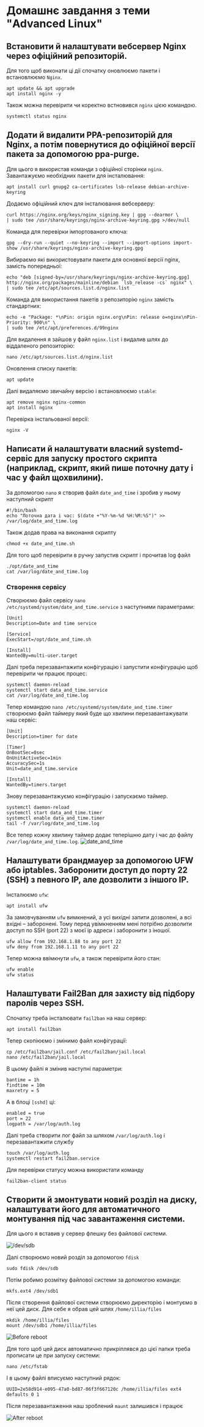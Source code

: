 # Домашнє завдання з теми "Advanced Linux"

## Встановити й налаштувати вебсервер Nginx через офіційний репозиторій. 

Для того щоб виконати цi дiї спочатку оновлюємо пакети i встановлюємо `Nginx`.

	apt update && apt upgrade
	apt install nginx -y

Також можна перевiрити чи коректно встновився `nginx` цiєю командою.

	systemctl status nginx

## Додати й видалити PPA-репозиторій для Nginx, а потім повернутися до офіційної версії пакета за допомогою ppa-purge.

Для цього я використав команди з офiцiйної сторiнки `nginx`.
Завантажуємо необхiдних пакети для iнсталювання:

	apt install curl gnupg2 ca-certificates lsb-release debian-archive-keyring

Додаємо офiцiйний ключ для iнсталювання вебсерверу:

	curl https://nginx.org/keys/nginx_signing.key | gpg --dearmor \
    | sudo tee /usr/share/keyrings/nginx-archive-keyring.gpg >/dev/null

Команда для перевiрки iмпортованого ключа:

	gpg --dry-run --quiet --no-keyring --import --import-options import-show /usr/share/keyrings/nginx-archive-keyring.gpg

Вибираємо які використовувати пакети для основної версії nginx, замість попередньої:

	echo "deb [signed-by=/usr/share/keyrings/nginx-archive-keyring.gpg] 
	http://nginx.org/packages/mainline/debian `lsb_release -cs` nginx" \
    | sudo tee /etc/apt/sources.list.d/nginx.list

Команда для використання пакетів з репозиторію `nginx` замість стандартних:

	echo -e "Package: *\nPin: origin nginx.org\nPin: release o=nginx\nPin-Priority: 900\n" \
    | sudo tee /etc/apt/preferences.d/99nginx

Для видалення я зайшов у файл `nginx.list` i видалив шлях до вiддаленого репозиторiю:

	nano /etc/apt/sources.list.d/nginx.list

Оновлення списку пакетiв:

	apt update

Далi видаляємо звичайну версiю i встановлюємо `stable`:

	apt remove nginx nginx-common
	apt install nginx

Перевiрка iнстальованої версiї:

	nginx -V
## Написати й налаштувати власний systemd-сервіс для запуску простого скрипта (наприклад, скрипт, який пише поточну дату і час у файл щохвилини).

За допомогою `nano` я створив файл `date_and_time` i зробив у ньому наступний скрипт

	#!/bin/bash
	echo "Поточна дата i час: $(date +"%Y-%m-%d %H:%M:%S")" >> /var/log/date_and_time.log

Також додав права на виконання скрипту

	chmod +x date_and_time.sh

Для того щоб перевiрити в ручну запустив скрипт i прочитав log файл

	./opt/date_and_time
	cat /var/log/date_and_time.log
### Створення сервiсу

Створюємо файл сервiсу `nano /etc/systemd/system/date_and_time.service` з наступними параметрами:

	[Unit]
	Description=Date and time service
	
	[Service]
	ExecStart=/opt/date_and_time.sh
	
	[Install]
	WantedBy=multi-user.target

Далi треба перезавантажити конфiгурацiю i запустити конфiгурацiю щоб перевiрити чи працює процес: 

	systemctl daemon-reload
	systemctl start data_and_time.service
	cat /var/log/date_and_time.log

Тепер командою `nano /etc/systemd/system/date_and_time.timer` створюємо файл таймеру який буде що хвилини перезавантажувати наш сервic:

	[Unit]
	Description=timer for date
	
	[Timer]
	OnBootSec=0sec
	OnUnitActiveSec=1min
	AccuracySec=1s
	Unit=date_and_time.service
	
	[Install]
	WantedBy=timers.target

Знову перезавантажуємо конфiгурацiю i запускаємо таймер.

	systemctl daemon-reload
	systemctl start data_and_time.timer
	systemctl enable data_and_time.timer
	tail -f /var/log/date_and_time.log
Все тепер кожну хвилину таймер додає теперiшню дату i час до файлу `/var/log/date_and_time.log`.
![date_and_time](https://github.com/KastonI/privat/blob/master/Pasted%20image%2020240916235827.png)

## Налаштувати брандмауер за допомогою UFW або iptables. Заборонити доступ до порту 22 (SSH) з певного IP, але дозволити з іншого IP.
Iнсталюємо `ufw`:

	apt install ufw

За замовчуванням `ufw` вимкнений, а усі вихідні запити дозволені, а всі вхідні – заборонені. Тому перед увімкненням мені потрібно дозволити доступ по SSH (port 22) з моєї ip адреси i заборонити з iношої.

	ufw allow from 192.168.1.88 to any port 22
	ufw deny from 192.168.1.11 to any port 22

Тепер можна ввiмкнути `ufw`, а також перевiрити його стан:

	ufw enable
	ufw status

## Налаштувати Fail2Ban для захисту від підбору паролів через SSH.
Спочатку треба iнсталювати `fail2ban` на наш сервер:

	apt install fail2ban

Тепер скопiюємо i змiнимо файл конфiгурацiї:

	cp /etc/fail2ban/jail.conf /etc/fail2ban/jail.local
	nano /etc/fail2ban/jail.local

В цьому файлi я змiнив наступнi параметри:

	bantime = 1h
	findtime = 10m
	maxretry = 5

А в блоцi `[sshd]` цi:

	enabled = true
	port = 22
	logpath = /var/log/auth.log

Далi треба створити лог файл за шляхом `/var/log/auth.log` i перезавантажити службу 

	touch /var/log/auth.log
	systemctl restart fail2ban.service

Для перевiрки статусу можна використати команду 

	fail2ban-client status

## Створити й змонтувати новий розділ на диску, налаштувати його для автоматичного монтування під час завантаження системи.
Для цього я вставив у сервер флешку без файлової системи.

![/dev/sdb](https://github.com/KastonI/privat/blob/master/Pasted%20image%2020240917110339.png)

Далi створюємо новий роздiл за допомогою `fdisk`

	sudo fdisk /dev/sdb 

Потiм робимо розмiтку файлової системи за допомогою команди:

	mkfs.ext4 /dev/sdb1

Пiсля створення файлової системи створюємо директорiю i монтуємо в неї цей диск. Для себе я обрав цей шлях `/home/illia/files`

	mkdik /home/illia/files
	mount /dev/sdb1 /home/illia/files	

![Before reboot](https://github.com/KastonI/privat/blob/master/Pasted%20image%2020240917111629.png)

Для того щоб цей диск автоматично прикрiплявся до цiєї папки треба прописати це при запуску системи:

	nano /etc/fstab

I в цьому файлi вписуємо наступний рядок:

	UUID=2e58d914-e095-47a0-bd87-06f3f667120c /home/illia/files ext4 defaults 0 1

Пiсля перезавантаження наш зроблений `maunt` залишився i працює

![After reboot](https://github.com/KastonI/privat/blob/master/Pasted%20image%2020240917112558.png)




